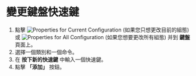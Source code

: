 # 變更鍵盤快速鍵

1. 點擊 ![Properties for Current Configuration](../../images/properties..png)
(如果您只想更改目前的組態) 或
![Properties for All Configuration](../../images/allproperties..png)
(如果您想要更改所有組態) 并到 **鍵盤** 頁面上。
2. 選擇一個類別和一個命令。
3. 在 **按下新的快速鍵** 中輸入一個快速鍵。
4. 點擊 **「添加」** 按鈕。
